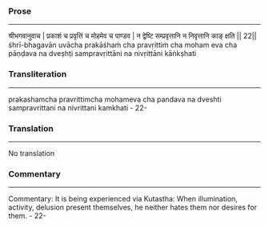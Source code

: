 ### Prose 
 --- 
श्रीभगवानुवाच |
प्रकाशं च प्रवृत्तिं च मोहमेव च पाण्डव |
न द्वेष्टि सम्प्रवृत्तानि न निवृत्तानि काङ् क्षति || 22||
śhrī-bhagavān uvācha
prakāśhaṁ cha pravṛittiṁ cha moham eva cha pāṇḍava
na dveṣhṭi sampravṛittāni na nivṛittāni kāṅkṣhati

### Transliteration 
 --- 
prakashamcha pravrittimcha mohameva cha pandava na dveshti sampravrittani na nivrittani kamkhati - 22-

### Translation 
 --- 
No translation

### Commentary 
 --- 
Commentary: It is being experienced via Kutastha: When illumination, activity, delusion present themselves, he neither hates them nor desires for them. - 22-